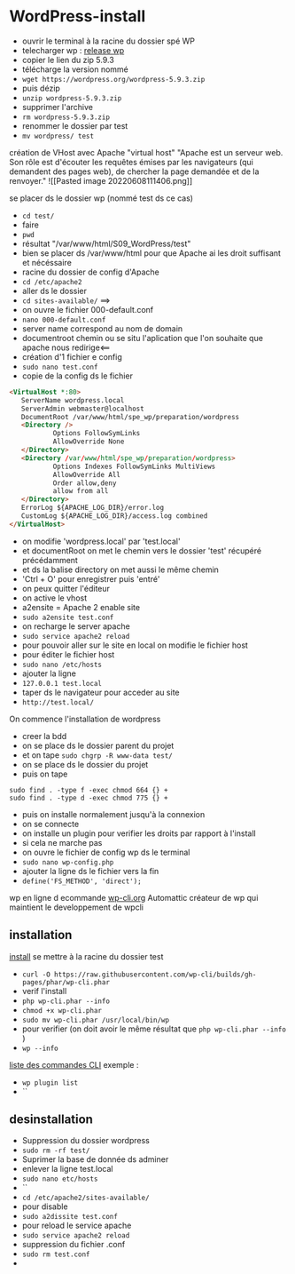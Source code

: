 # WordPress-install

- ouvrir le terminal à la racine du dossier spé WP
- telecharger wp : [release wp](https://wordpress.org/download/releases/)
- copier le lien du zip 5.9.3
- télécharge la version nommé
- `wget https://wordpress.org/wordpress-5.9.3.zip`
- puis dézip
- `unzip wordpress-5.9.3.zip `
- supprimer l'archive
- `rm wordpress-5.9.3.zip `
- renommer le dossier par test
- `mv wordpress/ test`

création de VHost avec Apache "virtual host"
"Apache est un serveur web. Son rôle est d'écouter les requêtes émises par les navigateurs (qui demandent des pages web), de chercher la page demandée et de la renvoyer."
![[Pasted image 20220608111406.png]]

se placer ds le dossier wp (nommé test ds ce cas)
- `cd test/`
- faire
- `pwd`
- résultat "/var/www/html/S09_WordPress/test"
- bien se placer ds /var/www/html pour que Apache ai les droit suffisant et nécéssaire
- racine du dossier de config d'Apache
- `cd /etc/apache2 `
- aller ds le dossier
- `cd sites-available/`
==>
- on ouvre le fichier 000-default.conf
- `nano 000-default.conf`
- server name correspond au nom de domain
- documentroot chemin ou se situ l'aplication que l'on souhaite que apache nous redirige<==
- création d'1 fichier e config
- `sudo nano test.conf`
- copie de la config ds le fichier
 ```html
 <VirtualHost *:80>
    ServerName wordpress.local
    ServerAdmin webmaster@localhost
    DocumentRoot /var/www/html/spe_wp/preparation/wordpress
    <Directory />
            Options FollowSymLinks
            AllowOverride None
    </Directory>
    <Directory /var/www/html/spe_wp/preparation/wordpress>
            Options Indexes FollowSymLinks MultiViews
            AllowOverride All
            Order allow,deny
            allow from all
    </Directory>
    ErrorLog ${APACHE_LOG_DIR}/error.log
    CustomLog ${APACHE_LOG_DIR}/access.log combined
</VirtualHost>
```
- on modifie 'wordpress.local' par 'test.local'
- et documentRoot on met le chemin vers le dossier 'test' récupéré précédamment
- et ds la balise directory on met aussi le même chemin
- 'Ctrl + O' pour enregistrer puis 'entré'
- on peux quitter l'éditeur
- on active le vhost
- a2ensite = Apache 2 enable site
- `sudo a2ensite test.conf`
- on recharge le server apache
- `sudo service apache2 reload`
- pour pouvoir aller sur le site en local on modifie le fichier host
- pour éditer le fichier host
- `sudo nano /etc/hosts`
- ajouter la ligne
- `127.0.0.1 test.local`
- taper ds le navigateur pour acceder au site
- `http://test.local/`


On commence l'installation de wordpress
- creer la bdd
- on se place ds le dossier parent du projet 
- et on tape
 `sudo chgrp -R www-data test/`
- on se place ds le dossier du projet 
- puis on tape
```
sudo find . -type f -exec chmod 664 {} +
sudo find . -type d -exec chmod 775 {} +
```
- puis on installe normalement jusqu'à la connexion
- on se connecte
- on installe un plugin pour verifier les droits par rapport à l'install
- si cela ne marche pas
- on ouvre le fichier de config wp ds le terminal
- ` sudo nano wp-config.php `
- ajouter la ligne ds le fichier vers la fin
- `define('FS_METHOD', 'direct');`

wp en ligne d ecommande
[wp-cli.org](https://wp-cli.org/fr/)
Automattic créateur de wp qui maintient le developpement de wpcli

## installation 
[install](https://wp-cli.org/fr/#installation)
se mettre à la racine du dossier test
- `curl -O https://raw.githubusercontent.com/wp-cli/builds/gh-pages/phar/wp-cli.phar`
- verif l'install
- `php wp-cli.phar --info`
- `chmod +x wp-cli.phar`
- `sudo mv wp-cli.phar /usr/local/bin/wp`
- pour verifier (on doit avoir le même résultat que `php wp-cli.phar --info` )
- `wp --info`

[liste des commandes CLI](https://developer.wordpress.org/cli/commands/)
exemple :
- `wp plugin list`
- ``


## desinstallation
- Suppression du dossier wordpress
- `sudo rm -rf test/`
- Suprimer la base de donnée ds adminer
- enlever la ligne test.local
- `sudo nano etc/hosts`
- ``
- `cd /etc/apache2/sites-available/`
- pour disable
- `sudo a2dissite test.conf`
- pour reload le service apache
- `sudo service apache2 reload`
- suppression du fichier .conf
- `sudo rm test.conf`
- 
